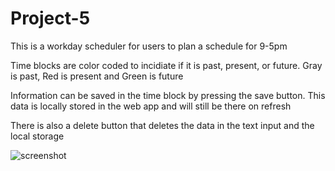# Project-5

This is a workday scheduler for users to plan a schedule for 9-5pm

Time blocks are color coded to incidiate if it is past, present, or future. Gray is past, Red is present and Green is future

Information can be saved in the time block by pressing the save button. This data is locally stored in the web app and will still be there on refresh

There is also a delete button that deletes the data in the text input and the local storage


![screenshot](https://user-images.githubusercontent.com/85651950/126878078-151df191-aee4-46b3-89ce-dcea0d1ab3db.png)

